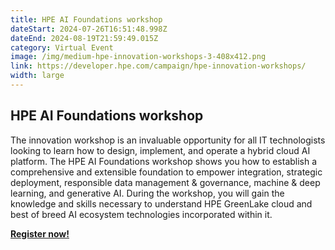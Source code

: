 ```yaml
---
title: HPE AI Foundations workshop
dateStart: 2024-07-26T16:51:48.998Z
dateEnd: 2024-08-19T21:59:49.015Z
category: Virtual Event
image: /img/medium-hpe-innovation-workshops-3-408x412.png
link: https://developer.hpe.com/campaign/hpe-innovation-workshops/
width: large
---
```

## HPE AI Foundations workshop

The innovation workshop is an invaluable opportunity for all IT technologists looking to learn how to design, implement, and operate a hybrid cloud AI platform. The HPE AI Foundations workshop shows you how to establish a comprehensive and extensible foundation to empower integration, strategic deployment, responsible data management & governance, machine & deep learning, and generative AI. During the workshop, you will gain the knowledge and skills necessary to understand HPE GreenLake cloud and best of breed AI ecosystem technologies incorporated within it.

[**Register now!**](https://developer.hpe.com/skillup/)
